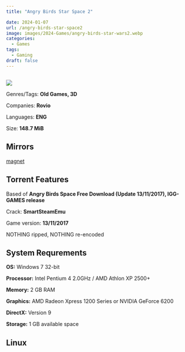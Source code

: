 ```yaml
---
title: "Angry Birds Star Space 2"

date: 2024-01-07
url: /angry-birds-star-space2
image: images/2024-Games/angry-birds-star-wars2.webp
categories:
  - Games
tags:
  - Gaming
draft: false
---
```

##
![](/images/2024-Games/angry-birds-star-wars2.webp)

Genres/Tags: **Old Games, 3D**

Companies: **Rovio**

Languages: **ENG**

Size: **148.7 MiB**

## Mirrors
[magnet](magnet:?xt=urn:btih:YCHPGVRD5AOHK2JQS42PLX4D4SSZR2IJ&dn=Angry%20Birds%20Space)

## Torrent Features
Based of **Angry Birds Space Free Download (Update 13/11/2017), IGG-GAMES release**

Crack: **SmartSteamEmu**

Game version: **13/11/2017**

NOTHING ripped, NOTHING re-encoded

## System Requrements
**OS:** Windows 7 32-bit

**Processor:** Intel Pentium 4 2.0GHz / AMD Athlon XP 2500+

**Memory:** 2 GB RAM

**Graphics:** AMD Radeon Xpress 1200 Series or NVIDIA GeForce 6200

**DirectX:** Version 9

**Storage:** 1 GB available space


## Linux
